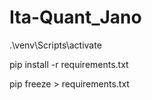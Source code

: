# Ita-Quant_Jano

.\venv\Scripts\activate

pip install -r requirements.txt

pip freeze > requirements.txt